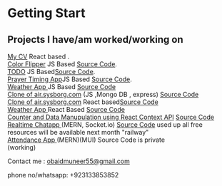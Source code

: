 # Getting Start 
## Projects I have/am worked/working on 
[My CV](https://obaid-muneer-cv.netlify.app) React based .<br/>
[Color Flipper](https://obaidmuneer.github.io/color-flipper/) JS Based [Source Code](https://github.com/obaidmuneer/color-flipper).<br/>
[TODO](https://obaidmuneer.github.io/todo/) JS Based[Source Code](https://github.com/obaidmuneer/todo).<br/>
[Prayer Timing App](https://obaidmuneer.github.io/prayer-timing/)JS Based [Source Code](https://github.com/obaidmuneer/prayer-timing).<br/>
[Weather App ](https://obaidmuneer.github.io/weather-app/)JS Based [Source Code](https://github.com/obaidmuneer/weather-app)<br/>
[Clone of air.sysborg.com](https://obaidmuneer.github.io/cloud-todo/) (JS ,Mongo DB , express) [Source Code](https://github.com/obaidmuneer/cloud-todo)<br/>
[Clone of air.sysborg.com](https://lighthearted-lily-2db6b4.netlify.app/) React based[Source Code](https://github.com/obaidmuneer/react-todo)<br/>
[Weather App ](https://weather-app-d348f.web.app)React Based [Source Code](https://github.com/obaidmuneer/react-weather-app)<br/> 
[Counter and Data Manupulation using React Context API](https://react-context-28bc3.web.app) [Source Code](https://github.com/obaidmuneer/react-context)<br/>
[Realtime Chatapp ](https://react-chatapp-aaa1f.web.app)(MERN, Socket.io)  [Source Code](https://github.com/obaidmuneer/react-chatapp) used up all free resources will be available next month "railway" <br/>
[Attendance App ](https://attendance-management-1db00.web.app)(MERN)(MUI)  Source Code is private<br/> (working)

Contact me : obaidmuneer55@gmail.com

phone no/whatsapp: +923133853852

